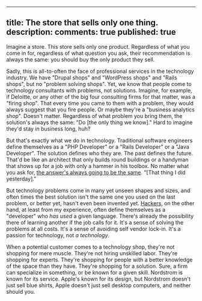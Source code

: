 
---
title: The store that sells only one thing.
description:
comments: true
published: true
---

Imagine a store. This store sells only one product. Regardless of what you come in for, regardless of what question you ask, their recommendation is always the same: you should buy the only product they sell.

Sadly, this is all-to-often the face of professional services in the technology industry. We have "Drupal shops" and "WordPress shops" and "Rails shops", but no "problem solving shops". Yet, we know that people come to technology consultants with problems, not solutions. Imagine, for example, if Deloitte, or any other of the big four consulting firms for that matter, was a "firing shop". That every time you came to them with a problem, they would always suggest that you fire people. Or maybe they're a "business analytics shop". Doesn't matter. Regardless of what problem you bring them, the solution's always the same: "Do \[the only thing we know]." Hard to imagine they'd stay in business long, huh?

<!-- more -->

But that's exactly what we do in technology. Traditional software engineers define themselves as a "PHP Developer" or a "Rails Developer" or a "Java Developer". The solution defines who they are. The past defines the future. That'd be like an architect that only builds round buildings or a handyman that shows up for a job with only a hammer in his toolbox. No matter what you ask for, [the answer's always going to be the same](http://xkcd.com/801/). "\[That thing I did yesterday]."

But technology problems come in many yet unseen shapes and sizes, and often times the best solution isn't the same one you used on the last problem, or better yet, hasn't even been invented yet. [Hackers](//ben.balter.com/2013/02/04/what-is-a-hacker/), on the other hand, at least from my experience, often define themselves as a "developer" who *has used* a given language. There's already the possibility there of learning another if the job calls for it. It's a sense of solving the problems at all costs. It's a sense of avoiding self vendor lock-in. It's a passion for technology, not *a technology*.

When a potential customer comes to a technology shop, they're not shopping for mere muscle. They're not hiring unskilled labor. They're shopping for experts. They're shopping for people with a better knowledge of the space than they have. They're shopping for a solution. Sure, a firm can specialize in something, or be known for a given skill. Nordstrom is known for its service. Apple's known for its design, but Nordstrom doesn't just sell blue shirts, Apple doesn't just sell desktop computers, and neither should you.
